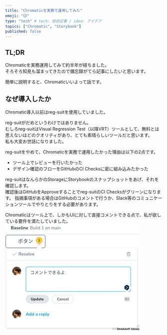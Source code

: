 ```yaml
---
title: "Chromaticを実務で運用してみた"
emoji: "😽"
type: "tech" # tech: 技術記事 / idea: アイデア
topics: ["Chromatic", "Storybook"]
published: false
---
```


## TL;DR
Chromaticを実務運用してみて約半年が経ちました。  
そろそろ知見も溜まってきたので備忘録がてら記事にしたいと思います。  

簡単に説明すると、Chromaticいいよって話です。  

## なぜ導入したか
Chromatic導入以前はreg-suitを使用していました。  

reg-suitがだめというわけではありません。  
むしろreg-suitはVisual Regression Test（以降VRT）ツールとして、無料とは思えないほどのクオリティがあり、とても素晴らしいツールだと思います。  
私も大変お世話になりました。

reg-suitをやめて、Chromaticを実務で運用したかった理由は以下の2点です。
- ツール上でレビューを行いたかった
- デザイン確認のフローをGitHubのCI Checksに密に組み込みたかった

reg-suitはなんらかのStorageにStorybookのスナップショットをあげ、それを確認します。  
確認後はGitHubをApproveすることでreg-suitのCI Checksがグリーンになります。
指摘事項がある場合はGitHubのコメントで行うか、Slack等のコミュニケーションツールでやりとりをする必要があります。  

Chromaticはツール上で、しかもUIに対して直接コメントできる点で、私が欲している要件を満たしていました。  
![](/images/commented-chromatic.png)


